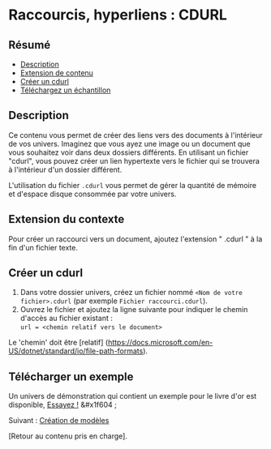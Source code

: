 # Raccourcis, hyperliens : CDURL

## Résumé
* [Description](#description)
* [Extension de contenu](#extension-de-contenu)
* [Créer un cdurl](#créer-un-cdurl)
* [Téléchargez un échantillon](#télécharger-un-échantillon)

## Description

Ce contenu vous permet de créer des liens vers des documents à l'intérieur de vos univers. Imaginez que vous ayez une image ou un document que vous souhaitez voir dans deux dossiers différents. En utilisant un fichier "cdurl", vous pouvez créer un lien hypertexte vers le fichier qui se trouvera à l'intérieur d'un dossier différent.

L'utilisation du fichier `.cdurl` vous permet de gérer la quantité de mémoire et d'espace disque consommée par votre univers. 

## Extension du contexte

Pour créer un raccourci vers un document, ajoutez l'extension " .cdurl " à la fin d'un fichier texte.

## Créer un cdurl

1. Dans votre dossier univers, créez un fichier nommé `<Nom de votre fichier>.cdurl` (par exemple `Fichier raccourci.cdurl`).
1. Ouvrez le fichier et ajoutez la ligne suivante pour indiquer le chemin d'accès au fichier existant : <br/>
`url = <chemin relatif vers le document>`

Le 'chemin' doit être [relatif] (https://docs.microsoft.com/en-US/dotnet/standard/io/file-path-formats).  

## Télécharger un exemple

Un univers de démonstration qui contient un exemple pour le livre d'or est disponible, [Essayez !](../Demo-Universe.zip) &#x1f604 ;

Suivant : [Création de modèles](templates.md)

[Retour au contenu pris en charge].



